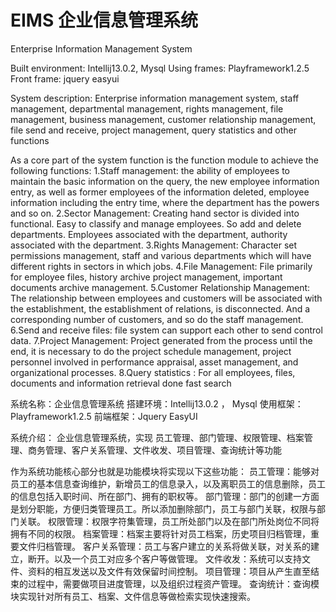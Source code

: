 EIMS 企业信息管理系统
====

Enterprise Information Management System

Built environment: Intellij13.0.2, Mysql 
Using frames: Playframework1.2.5 
Front frame: jquery easyui 

System description: 
Enterprise information management system, staff management, departmental management, rights management, file management, business management, customer relationship management, file send and receive, project management, query statistics and other functions

As a core part of the system function is the function module to achieve the following functions:
1.Staff management: the ability of employees to maintain the basic information on the query, the new employee information entry, as well as former employees of the information deleted, employee information including the entry time, where the department has the powers and so on.
2.Sector Management: Creating hand sector is divided into functional. Easy to classify and manage employees. So add and delete departments. Employees associated with the department, authority associated with the department.
3.Rights Management: Character set permissions management, staff and various departments which will have different rights in sectors in which jobs.
4.File Management: File primarily for employee files, history archive project management, important documents archive management.
5.Customer Relationship Management: The relationship between employees and customers will be associated with the establishment, the establishment of relations, is disconnected. And a corresponding number of customers, and so do the staff management.
6.Send and receive files: file system can support each other to send control data.
7.Project Management: Project generated from the process until the end, it is necessary to do the project schedule management, project personnel involved in performance appraisal, asset management, and organizational processes.
8.Query statistics : For all employees, files, documents and information retrieval done fast search

系统名称：企业信息管理系统
搭建环境：Intellij13.0.2 ， Mysql
使用框架：Playframework1.2.5
前端框架：Jquery EasyUI

系统介绍：
企业信息管理系统，实现
员工管理、部门管理、权限管理、档案管理、商务管理、客户关系管理、文件收发、项目管理、查询统计等功能

作为系统功能核心部分也就是功能模块将实现以下这些功能：
员工管理：能够对员工的基本信息查询维护，新增员工的信息录入，以及离职员工的信息删除，员工的信息包括入职时间、所在部门、拥有的职权等。
部门管理：部门的创建一方面是划分职能，方便归类管理员工。所以添加删除部门，员工与部门关联，权限与部门关联。
权限管理：权限字符集管理，员工所处部门以及在部门所处岗位不同将拥有不同的权限。
档案管理：档案主要将针对员工档案，历史项目归档管理，重要文件归档管理。
客户关系管理：员工与客户建立的关系将做关联，对关系的建立，断开。以及一个员工对应多个客户等做管理。
文件收发：系统可以支持文件、资料的相互发送以及文件有效保留时间控制。
项目管理：项目从产生直至结束的过程中，需要做项目进度管理，以及组织过程资产管理。
查询统计：查询模块实现针对所有员工、档案、文件信息等做检索实现快速搜索。


